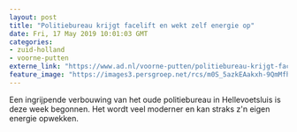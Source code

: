 ```yaml
---
layout: post
title: "Politiebureau krijgt facelift en wekt zelf energie op"
date: Fri, 17 May 2019 10:01:03 GMT
categories: 
- zuid-holland 
- voorne-putten 
externe_link: "https://www.ad.nl/voorne-putten/politiebureau-krijgt-facelift-en-wekt-zelf-energie-op~a5c0aeb0/"
feature_image: "https://images3.persgroep.net/rcs/m0S_5azkEAakxh-9QmMfhsNcubs/diocontent/148543658/_fitwidth/400/?appId=21791a8992982cd8da851550a453bd7f&quality=0.7"
---
```


Een ingrijpende verbouwing van het oude politiebureau in Hellevoetsluis is deze week begonnen. Het wordt veel moderner en kan straks z'n eigen energie opwekken.

